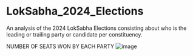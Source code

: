 # LokSabha_2024_Elections
An analysis of the 2024 LokSabha Elections consisting about who is the leading or trailing party or candidate per constituency.

NUMBER OF SEATS WON BY EACH PARTY
![image](https://github.com/harikavundru/LokSabha_2024_Elections/assets/103499261/104e5832-5778-495e-8d8a-81dc06a505d3)


